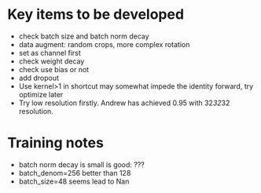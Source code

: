 # Key items to be developed
- check batch size and batch norm decay
- data augment: random crops, more complex rotation
- set as channel first
- check weight decay
- check use bias or not
- add dropout
- Use kernel>1 in shortcut may somewhat impede the identity forward, try optimize later
- Try low resolution firstly. Andrew has achieved 0.95 with 32*32*32 resolution.


# Training notes
- batch norm decay is small is good: ???
- batch_denom=256 better than 128
- batch_size=48 seems lead to Nan
